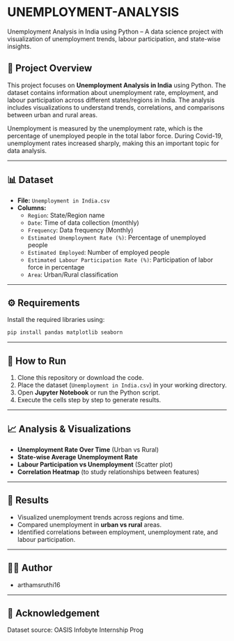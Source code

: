 # UNEMPLOYMENT-ANALYSIS
Unemployment Analysis in India using Python – A data science project with visualization of unemployment trends, labour participation, and state-wise insights.

## 📌 Project Overview
This project focuses on **Unemployment Analysis in India** using Python. The dataset contains information about unemployment rate, employment, and labour participation across different states/regions in India. The analysis includes visualizations to understand trends, correlations, and comparisons between urban and rural areas.

Unemployment is measured by the unemployment rate, which is the percentage of unemployed people in the total labor force. During Covid-19, unemployment rates increased sharply, making this an important topic for data analysis.

---

## 📊 Dataset
- **File:** `Unemployment in India.csv`
- **Columns:**
  - `Region`: State/Region name
  - `Date`: Time of data collection (monthly)
  - `Frequency`: Data frequency (Monthly)
  - `Estimated Unemployment Rate (%)`: Percentage of unemployed people
  - `Estimated Employed`: Number of employed people
  - `Estimated Labour Participation Rate (%)`: Participation of labor force in percentage
  - `Area`: Urban/Rural classification

---

## ⚙️ Requirements
Install the required libraries using:
```bash
pip install pandas matplotlib seaborn
```

---

## 🚀 How to Run
1. Clone this repository or download the code.
2. Place the dataset (`Unemployment in India.csv`) in your working directory.
3. Open **Jupyter Notebook** or run the Python script.
4. Execute the cells step by step to generate results.

---

## 📈 Analysis & Visualizations
- **Unemployment Rate Over Time** (Urban vs Rural)
- **State-wise Average Unemployment Rate**
- **Labour Participation vs Unemployment** (Scatter plot)
- **Correlation Heatmap** (to study relationships between features)

---

## 📌 Results
- Visualized unemployment trends across regions and time.
- Compared unemployment in **urban vs rural** areas.
- Identified correlations between employment, unemployment rate, and labour participation.

---

## 👩‍💻 Author
- arthamsruthi16

---

## 📎 Acknowledgement
Dataset source: OASIS Infobyte Internship Prog
